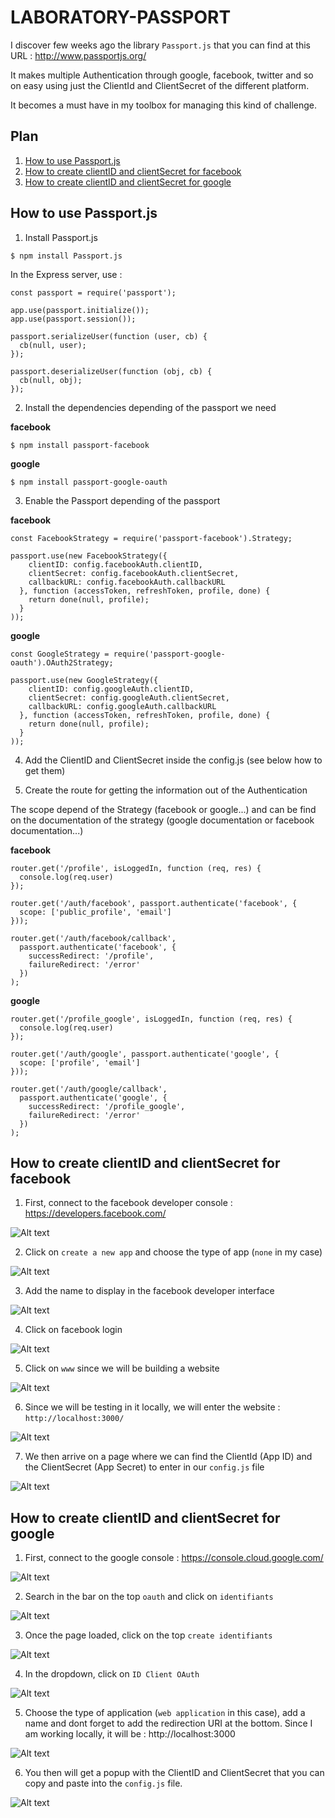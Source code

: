 # LABORATORY-PASSPORT

I discover few weeks ago the library `Passport.js` that you can find at this URL : http://www.passportjs.org/

It makes multiple Authentication through google, facebook, twitter and so on easy using just the ClientId and ClientSecret of the different platform.

It becomes a must have in my toolbox for managing this kind of challenge.

## Plan

1. [How to use Passport.js](How-to-use-Passport.js)
2. [How to create clientID and clientSecret for facebook](How-to-create-clientID-and-clientSecret-for-facebook)
3. [How to create clientID and clientSecret for google](How-to-create-clientID-and-clientSecret-for-google)

## How to use Passport.js

1. Install Passport.js

```
$ npm install Passport.js
```

In the Express server, use :

```
const passport = require('passport');

app.use(passport.initialize());
app.use(passport.session());

passport.serializeUser(function (user, cb) {
  cb(null, user);
});

passport.deserializeUser(function (obj, cb) {
  cb(null, obj);
});
```

2. Install the dependencies depending of the passport we need

**facebook**

```
$ npm install passport-facebook
```

**google**

```
$ npm install passport-google-oauth
```

3. Enable the Passport depending of the passport

**facebook**

```
const FacebookStrategy = require('passport-facebook').Strategy;

passport.use(new FacebookStrategy({
    clientID: config.facebookAuth.clientID,
    clientSecret: config.facebookAuth.clientSecret,
    callbackURL: config.facebookAuth.callbackURL
  }, function (accessToken, refreshToken, profile, done) {
    return done(null, profile);
  }
));
```

**google**

```
const GoogleStrategy = require('passport-google-oauth').OAuth2Strategy;

passport.use(new GoogleStrategy({
    clientID: config.googleAuth.clientID,
    clientSecret: config.googleAuth.clientSecret,
    callbackURL: config.googleAuth.callbackURL
  }, function (accessToken, refreshToken, profile, done) {
    return done(null, profile);
  }
));
```

4. Add the ClientID and ClientSecret inside the config.js (see below how to get them)

5. Create the route for getting the information out of the Authentication

The scope depend of the Strategy (facebook or google...) and can be find on the documentation of the strategy (google documentation or facebook documentation...)

**facebook**

```
router.get('/profile', isLoggedIn, function (req, res) {
  console.log(req.user)
});

router.get('/auth/facebook', passport.authenticate('facebook', {
  scope: ['public_profile', 'email']
}));

router.get('/auth/facebook/callback',
  passport.authenticate('facebook', {
    successRedirect: '/profile',
    failureRedirect: '/error'
  })
);
```

**google**

```
router.get('/profile_google', isLoggedIn, function (req, res) {
  console.log(req.user)
});

router.get('/auth/google', passport.authenticate('google', {
  scope: ['profile', 'email']
}));

router.get('/auth/google/callback',
  passport.authenticate('google', {
    successRedirect: '/profile_google',
    failureRedirect: '/error'
  })
);
```


## How to create clientID and clientSecret for facebook

1. First, connect to the facebook developer console : https://developers.facebook.com/

![Alt text](documentations/facebook/1.png?raw=true "Facebook")

2. Click on `create a new app` and choose the type of app (`none` in my case)

![Alt text](documentations/facebook/2.png?raw=true "Facebook")

3. Add the name to display in the facebook developer interface

![Alt text](documentations/facebook/3.png?raw=true "Facebook")

4. Click on facebook login

![Alt text](documentations/facebook/4.png?raw=true "Facebook")

5. Click on `www` since we will be building a website

![Alt text](documentations/facebook/5.png?raw=true "Facebook")

6. Since we will be testing in it locally, we will enter the website : `http://localhost:3000/`

![Alt text](documentations/facebook/6.png?raw=true "Facebook")

7. We then arrive on a page where we can find the ClientId (App ID) and the ClientSecret (App Secret) to enter in our `config.js` file

![Alt text](documentations/facebook/7.png?raw=true "Facebook")

## How to create clientID and clientSecret for google

1. First, connect to the google console : https://console.cloud.google.com/

![Alt text](documentations/google/1.png?raw=true "Google")

2. Search in the bar on the top `oauth` and click on `identifiants`

![Alt text](documentations/google/2.png?raw=true "Google")

3. Once the page loaded, click on the top `create identifiants`

![Alt text](documentations/google/3.png?raw=true "Google")

4. In the dropdown, click on `ID Client OAuth`

![Alt text](documentations/google/4.png?raw=true "Google")

5. Choose the type of application (`web application` in this case), add a name and dont forget to add the redirection URI at the bottom. Since I am working locally, it will be : http://localhost:3000

![Alt text](documentations/google/5.png?raw=true "Google")

6. You then will get a popup with the ClientID and ClientSecret that you can copy and paste into the `config.js` file.

![Alt text](documentations/google/6.png?raw=true "Google")
